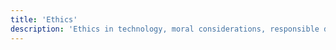 ```yaml
---
title: 'Ethics'
description: 'Ethics in technology, moral considerations, responsible development, and ethical decision-making frameworks.'
---
```

